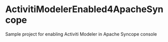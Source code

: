 # ActivitiModelerEnabled4ApacheSyncope
Sample project for enabling Activiti Modeler in Apache Syncope console
